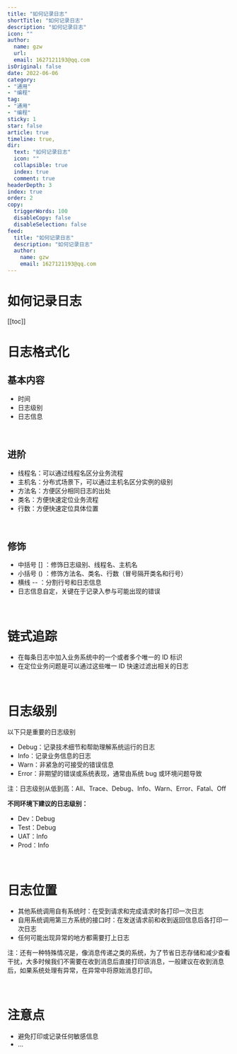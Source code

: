 ```yaml
---
title: "如何记录日志"
shortTitle: "如何记录日志"
description: "如何记录日志"
icon: ""
author: 
  name: gzw
  url: 
  email: 1627121193@qq.com
isOriginal: false
date: 2022-06-06
category: 
- "通用"
- "编程"
tag:
- "通用"
- "编程"
sticky: 1
star: false
article: true
timeline: true,
dir:
  text: "如何记录日志"
  icon: ""
  collapsible: true
  index: true
  comment: true
headerDepth: 3
index: true
order: 2
copy:
  triggerWords: 100
  disableCopy: false
  disableSelection: false
feed:
  title: "如何记录日志"
  description: "如何记录日志"
  author:
    name: gzw
    email: 1627121193@qq.com
---
```




# 如何记录日志

[[toc]]


# 日志格式化

## 基本内容

- 时间
- 日志级别
- 日志信息



<br/>

## 进阶

- 线程名：可以通过线程名区分业务流程
- 主机名：分布式场景下，可以通过主机名区分实例的级别
- 方法名：方便区分相同日志的出处
- 类名：方便快速定位业务流程
- 行数：方便快速定位具体位置



<br/>

## 修饰

- 中括号 [] ：修饰日志级别、线程名、主机名
- 小括号 () ：修饰方法名、类名、行数（冒号隔开类名和行号）
- 横线 -- ：分割行号和日志信息
- 日志信息自定，关键在于记录入参与可能出现的错误



<br/>

# 链式追踪

- 在每条日志中加入业务系统中的一个或者多个唯一的 ID 标识
- 在定位业务问题是可以通过这些唯一 ID 快速过滤出相关的日志



<br/>

# 日志级别

以下只是重要的日志级别

- Debug：记录技术细节和帮助理解系统运行的日志
- Info：记录业务信息的日志
- Warn：非紧急的可接受的错误信息
- Error：非期望的错误或系统表现，通常由系统 bug 或环境问题导致

注：日志级别从低到高：All、Trace、Debug、Info、Warn、Error、Fatal、Off

**不同环境下建议的日志级别：**

- Dev：Debug
- Test：Debug
- UAT：Info
- Prod：Info



<br/>

# 日志位置

- 其他系统调用自有系统时：在受到请求和完成请求时各打印一次日志
- 自用系统调用第三方系统的接口时：在发送请求前和收到返回信息后各打印一次日志
- 任何可能出现异常的地方都需要打上日志

注：还有一种特殊情况是，像消息传递之类的系统，为了节省日志存储和减少查看干扰，大多时候我们不需要在收到消息后直接打印该消息，一般建议在收到消息后，如果系统处理有异常，在异常中将原始消息打印。



<br/>

# 注意点

- 避免打印或记录任何敏感信息
- ...





